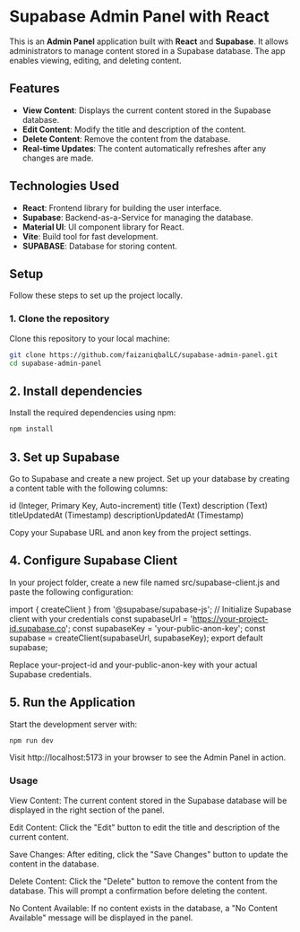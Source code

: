 # Supabase Admin Panel with React

This is an **Admin Panel** application built with **React** and **Supabase**. It allows administrators to manage content stored in a Supabase database. The app enables viewing, editing, and deleting content.

## Features

- **View Content**: Displays the current content stored in the Supabase database.
- **Edit Content**: Modify the title and description of the content.
- **Delete Content**: Remove the content from the database.
- **Real-time Updates**: The content automatically refreshes after any changes are made.

## Technologies Used

- **React**: Frontend library for building the user interface.
- **Supabase**: Backend-as-a-Service for managing the database.
- **Material UI**: UI component library for React.
- **Vite**: Build tool for fast development.
- **SUPABASE**: Database for storing content.

## Setup

Follow these steps to set up the project locally.

### 1. Clone the repository

Clone this repository to your local machine:

```bash
git clone https://github.com/faizaniqbalLC/supabase-admin-panel.git
cd supabase-admin-panel
```
## 2. Install dependencies
Install the required dependencies using npm:
```bash
npm install
```
## 3. Set up Supabase
Go to Supabase and create a new project.
Set up your database by creating a content table with the following columns:

id (Integer, Primary Key, Auto-increment)
title (Text)
description (Text)
titleUpdatedAt (Timestamp)
descriptionUpdatedAt (Timestamp)

Copy your Supabase URL and anon key from the project settings.

## 4. Configure Supabase Client
In your project folder, create a new file named src/supabase-client.js and paste the following configuration:

import { createClient } from '@supabase/supabase-js';
// Initialize Supabase client with your credentials
const supabaseUrl = 'https://your-project-id.supabase.co';
const supabaseKey = 'your-public-anon-key';
const supabase = createClient(supabaseUrl, supabaseKey);
export default supabase;

Replace your-project-id and your-public-anon-key with your actual Supabase credentials.

## 5. Run the Application
Start the development server with:
```bash
npm run dev
```
Visit http://localhost:5173 in your browser to see the Admin Panel in action.

### Usage

View Content: The current content stored in the Supabase database will be displayed in the right section of the panel.

Edit Content: Click the "Edit" button to edit the title and description of the current content.

Save Changes: After editing, click the "Save Changes" button to update the content in the database.

Delete Content: Click the "Delete" button to remove the content from the database. This will prompt a confirmation before deleting the content.

No Content Available: If no content exists in the database, a "No Content Available" message will be displayed in the panel.
